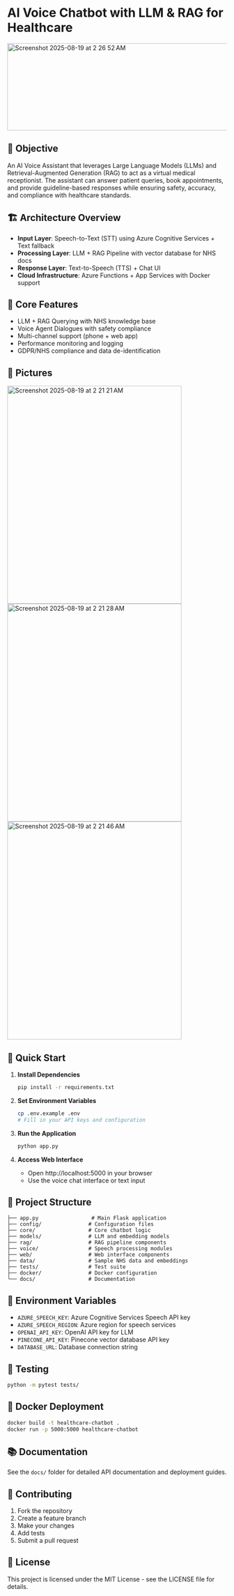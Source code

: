 # AI Voice Chatbot with LLM & RAG for Healthcare
<img width="1000" height="200" alt="Screenshot 2025-08-19 at 2 26 52 AM" src="https://github.com/user-attachments/assets/656774ae-abad-4c4b-b8d3-22ef60a7c58f" />




## 🎯 Objective

An AI Voice Assistant that leverages Large Language Models (LLMs) and Retrieval-Augmented Generation (RAG) to act as a virtual medical receptionist. The assistant can answer patient queries, book appointments, and provide guideline-based responses while ensuring safety, accuracy, and compliance with healthcare standards.

## 🏗️ Architecture Overview

- **Input Layer**: Speech-to-Text (STT) using Azure Cognitive Services + Text fallback
- **Processing Layer**: LLM + RAG Pipeline with vector database for NHS docs
- **Response Layer**: Text-to-Speech (TTS) + Chat UI
- **Cloud Infrastructure**: Azure Functions + App Services with Docker support

## 🔧 Core Features

- LLM + RAG Querying with NHS knowledge base
- Voice Agent Dialogues with safety compliance
- Multi-channel support (phone + web app)
- Performance monitoring and logging
- GDPR/NHS compliance and data de-identification
## 📸 Pictures 
<img width="400" height="500" alt="Screenshot 2025-08-19 at 2 21 21 AM" src="https://github.com/user-attachments/assets/1c3b22e8-1189-43cb-983a-6eaca7193dde" />
<img width="400" height="500" alt="Screenshot 2025-08-19 at 2 21 28 AM" src="https://github.com/user-attachments/assets/af7b0583-5a4e-497f-a387-ca8018c24438" />
<img width="400" height="500" alt="Screenshot 2025-08-19 at 2 21 46 AM" src="https://github.com/user-attachments/assets/bb34a221-ec2c-4928-bfe1-1266edcc5848" />




## 🚀 Quick Start

1. **Install Dependencies**
   ```bash
   pip install -r requirements.txt
   ```

2. **Set Environment Variables**
   ```bash
   cp .env.example .env
   # Fill in your API keys and configuration
   ```

3. **Run the Application**
   ```bash
   python app.py
   ```

4. **Access Web Interface**
   - Open http://localhost:5000 in your browser
   - Use the voice chat interface or text input

## 📁 Project Structure

```
├── app.py                 # Main Flask application
├── config/               # Configuration files
├── core/                 # Core chatbot logic
├── models/               # LLM and embedding models
├── rag/                  # RAG pipeline components
├── voice/                # Speech processing modules
├── web/                  # Web interface components
├── data/                 # Sample NHS data and embeddings
├── tests/                # Test suite
├── docker/               # Docker configuration
└── docs/                 # Documentation
```

## 🔐 Environment Variables

- `AZURE_SPEECH_KEY`: Azure Cognitive Services Speech API key
- `AZURE_SPEECH_REGION`: Azure region for speech services
- `OPENAI_API_KEY`: OpenAI API key for LLM
- `PINECONE_API_KEY`: Pinecone vector database API key
- `DATABASE_URL`: Database connection string

## 🧪 Testing

```bash
python -m pytest tests/
```

## 🐳 Docker Deployment

```bash
docker build -t healthcare-chatbot .
docker run -p 5000:5000 healthcare-chatbot
```

## 📚 Documentation

See the `docs/` folder for detailed API documentation and deployment guides.

## 🤝 Contributing

1. Fork the repository
2. Create a feature branch
3. Make your changes
4. Add tests
5. Submit a pull request

## 📄 License

This project is licensed under the MIT License - see the LICENSE file for details. 
